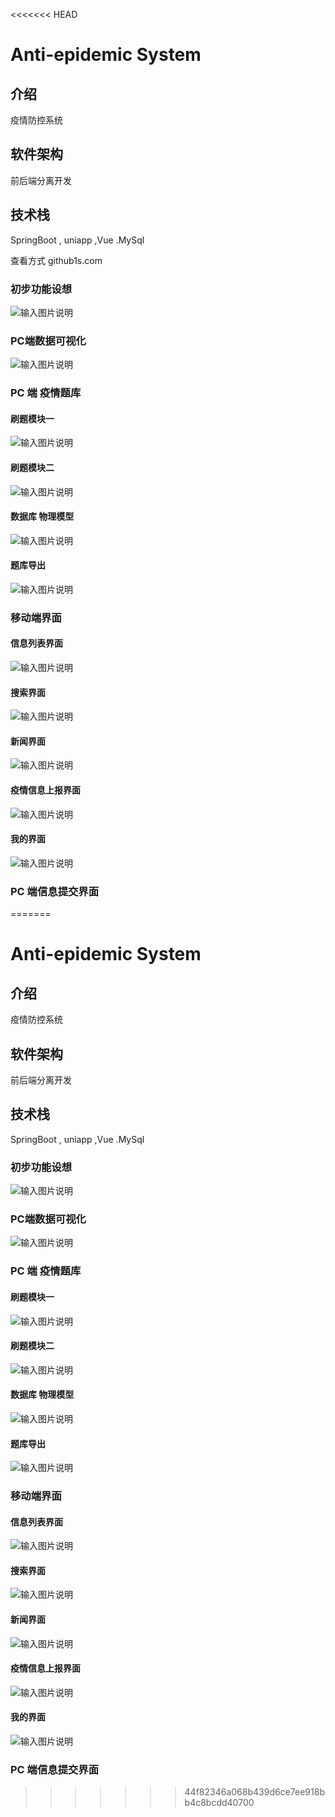 <<<<<<< HEAD
# Anti-epidemic System

## 介绍
疫情防控系统

## 软件架构


前后端分离开发
## 技术栈

SpringBoot , uniapp ,Vue .MySql

查看方式 github1s.com

### 初步功能设想
![输入图片说明](https://images.gitee.com/uploads/images/2021/0212/221342_318d976b_7463838.jpeg "初步功能设想.jpg")

### PC端数据可视化

![输入图片说明](https://images.gitee.com/uploads/images/2021/0212/220820_ee7193e0_7463838.jpeg "LZH_create.jpg")



### PC 端 疫情题库

#### 刷题模块一

![输入图片说明](https://images.gitee.com/uploads/images/2021/0222/220303_68453620_7463838.png "图片.png")

#### 刷题模块二

![输入图片说明](https://images.gitee.com/uploads/images/2021/0222/221014_6f8a702a_7463838.png "Snipaste_2021-02-22_22-06-04.png")

#### 数据库 物理模型

![输入图片说明](https://images.gitee.com/uploads/images/2021/0222/220935_109428fd_7463838.png "Snipaste_2021-02-22_22-05-25.png")

#### 题库导出

![输入图片说明](https://images.gitee.com/uploads/images/2021/0222/221047_da1e00dd_7463838.png "Snipaste_2021-02-22_22-06-22.png")

### 移动端界面

#### 信息列表界面

![输入图片说明](https://images.gitee.com/uploads/images/2021/0215/231859_fe08bb89_7463838.png "1.png")


#### 搜索界面

![输入图片说明](https://images.gitee.com/uploads/images/2021/0215/231935_11a5cdb3_7463838.png "2.png")

#### 新闻界面 

![输入图片说明](https://images.gitee.com/uploads/images/2021/0215/232011_7df67944_7463838.png "3.png")


#### 疫情信息上报界面

![输入图片说明](https://images.gitee.com/uploads/images/2021/0215/232046_fc1ab96f_7463838.png "4.png")


#### 我的界面

![输入图片说明](https://images.gitee.com/uploads/images/2021/0215/232102_856dfbe8_7463838.png "5.png")



### PC 端信息提交界面

=======
# Anti-epidemic System

## 介绍
疫情防控系统

## 软件架构


前后端分离开发
## 技术栈

SpringBoot , uniapp ,Vue .MySql

### 初步功能设想
![输入图片说明](https://images.gitee.com/uploads/images/2021/0212/221342_318d976b_7463838.jpeg "初步功能设想.jpg")

### PC端数据可视化

![输入图片说明](https://images.gitee.com/uploads/images/2021/0212/220820_ee7193e0_7463838.jpeg "LZH_create.jpg")



### PC 端 疫情题库

#### 刷题模块一

![输入图片说明](https://images.gitee.com/uploads/images/2021/0222/220303_68453620_7463838.png "图片.png")

#### 刷题模块二

![输入图片说明](https://images.gitee.com/uploads/images/2021/0222/221014_6f8a702a_7463838.png "Snipaste_2021-02-22_22-06-04.png")

#### 数据库 物理模型

![输入图片说明](https://images.gitee.com/uploads/images/2021/0222/220935_109428fd_7463838.png "Snipaste_2021-02-22_22-05-25.png")

#### 题库导出

![输入图片说明](https://images.gitee.com/uploads/images/2021/0222/221047_da1e00dd_7463838.png "Snipaste_2021-02-22_22-06-22.png")

### 移动端界面

#### 信息列表界面

![输入图片说明](https://images.gitee.com/uploads/images/2021/0215/231859_fe08bb89_7463838.png "1.png")


#### 搜索界面

![输入图片说明](https://images.gitee.com/uploads/images/2021/0215/231935_11a5cdb3_7463838.png "2.png")

#### 新闻界面 

![输入图片说明](https://images.gitee.com/uploads/images/2021/0215/232011_7df67944_7463838.png "3.png")


#### 疫情信息上报界面

![输入图片说明](https://images.gitee.com/uploads/images/2021/0215/232046_fc1ab96f_7463838.png "4.png")


#### 我的界面

![输入图片说明](https://images.gitee.com/uploads/images/2021/0215/232102_856dfbe8_7463838.png "5.png")



### PC 端信息提交界面

>>>>>>> 44f82346a068b439d6ce7ee918bb4c8bcdd40700
